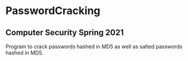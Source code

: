 # PasswordCracking

## Computer Security Spring 2021
Program to crack passwords hashed in MD5 as well as salted passwords hashed in MD5. 
